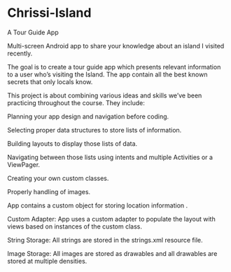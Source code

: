# Chrissi-Island
A Tour Guide App

Multi-screen Android app to share your knowledge about an island I visited recently.

The goal is to create a tour guide app which presents relevant information to a user who’s visiting the Island. 
The app contain all the best known secrets that only locals know. 

This project is about combining various ideas and skills we’ve been practicing throughout the course. They include:

Planning your app design and navigation before coding.

Selecting proper data structures to store lists of information.

Building layouts to display those lists of data.

Navigating between those lists using intents and multiple Activities or a ViewPager.

Creating your own custom classes.

Properly handling of images.

App contains a custom object for storing location information .

Custom Adapter: App uses a custom adapter to populate the layout with views based on instances of the custom class.

String Storage: All strings are stored in the strings.xml resource file.

Image Storage: All images are stored as drawables and all drawables are stored at multiple densities.
